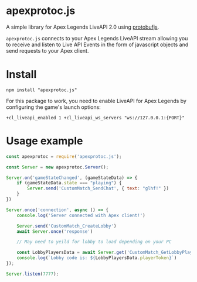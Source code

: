 # apexprotoc.js
A simple library for Apex Legends LiveAPI 2.0 using [protobufjs](https://www.npmjs.com/package/protobufjs).

`apexprotoc.js` connects to your Apex Legends LiveAPI stream allowing you to receive and listen to Live API Events in the form of javascript objects and send requests to your Apex client.


# Install
```
npm install "apexprotoc.js"
```

For this package to work, you need to enable LiveAPI for Apex Legends by configuring the game's launch options:

```
+cl_liveapi_enabled 1 +cl_liveapi_ws_servers "ws://127.0.0.1:{PORT}"
```

# Usage example

```js
const apexprotoc = require('apexprotoc.js');

const Server = new apexprotoc.Server();

Server.on('gameStateChanged', (gameStateData) => {
    if (gameStateData.state === "playing") {
        Server.send('CustomMatch_SendChat', { text: "glhf!" })
    }
})

Server.once('connection', async () => {
    console.log('Server connected with Apex client!')

    Server.send('CustomMatch_CreateLobby')
    await Server.once('response')

    // May need to yeild for lobby to load depending on your PC

    const LobbyPlayersData = await Server.get('CustomMatch_GetLobbyPlayers')
    console.log(`Lobby code is: ${LobbyPlayersData.playerToken}`)
});

Server.listen(7777);
```